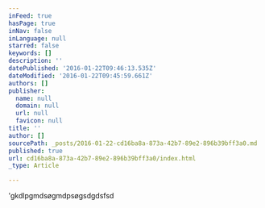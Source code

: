 ```yaml
---
inFeed: true
hasPage: true
inNav: false
inLanguage: null
starred: false
keywords: []
description: ''
datePublished: '2016-01-22T09:46:13.535Z'
dateModified: '2016-01-22T09:45:59.661Z'
authors: []
publisher:
  name: null
  domain: null
  url: null
  favicon: null
title: ''
author: []
sourcePath: _posts/2016-01-22-cd16ba8a-873a-42b7-89e2-896b39bff3a0.md
published: true
url: cd16ba8a-873a-42b7-89e2-896b39bff3a0/index.html
_type: Article

---
```

'gkdlpgmdsøgmdpsøgsdgdsfsd